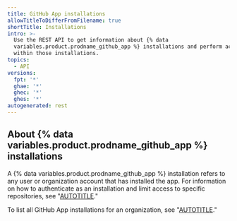 ```yaml
---
title: GitHub App installations
allowTitleToDifferFromFilename: true
shortTitle: Installations
intro: >-
  Use the REST API to get information about {% data
  variables.product.prodname_github_app %} installations and perform actions
  within those installations.
topics:
  - API
versions:
  fpt: '*'
  ghae: '*'
  ghec: '*'
  ghes: '*'
autogenerated: rest
---
```


## About {% data variables.product.prodname_github_app %} installations

A {% data variables.product.prodname_github_app %} installation refers to any user or organization account that has installed the app. For information on how to authenticate as an installation and limit access to specific repositories, see "[AUTOTITLE](/apps/creating-github-apps/authenticating-with-a-github-app/authenticating-with-github-apps#authenticating-as-an-installation)."

To list all GitHub App installations for an organization, see "[AUTOTITLE](/rest/orgs/orgs#list-app-installations-for-an-organization)."


<!-- Content after this section is automatically generated -->
